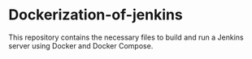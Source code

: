 # Dockerization-of-jenkins
This repository contains the necessary files to build and run a Jenkins server using Docker and Docker Compose.
